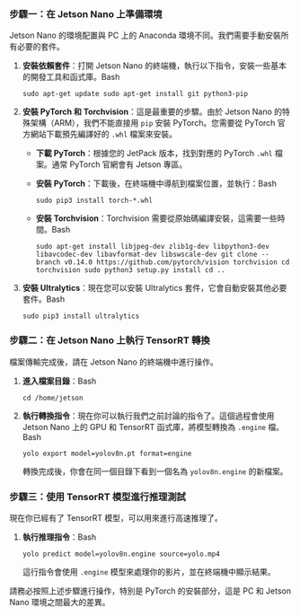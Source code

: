 ### 步驟一：在 Jetson Nano 上準備環境

Jetson Nano 的環境配置與 PC 上的 Anaconda 環境不同。我們需要手動安裝所有必要的套件。

1. **安裝依賴套件**：打開 Jetson Nano 的終端機，執行以下指令，安裝一些基本的開發工具和函式庫。Bash
    
    `sudo apt-get update
    sudo apt-get install git python3-pip`
    
2. **安裝 PyTorch 和 Torchvision**：這是最重要的步驟。由於 Jetson Nano 的特殊架構（ARM），我們不能直接用 `pip` 安裝 PyTorch。您需要從 PyTorch 官方網站下載預先編譯好的 `.whl` 檔案來安裝。
    - **下載 PyTorch**：根據您的 JetPack 版本，找到對應的 PyTorch `.whl` 檔案。通常 PyTorch 官網會有 Jetson 專區。
    - **安裝 PyTorch**：下載後，在終端機中導航到檔案位置，並執行：Bash
        
        `sudo pip3 install torch-*.whl`
        
    - **安裝 Torchvision**：Torchvision 需要從原始碼編譯安裝，這需要一些時間。Bash
        
        `sudo apt-get install libjpeg-dev zlib1g-dev libpython3-dev libavcodec-dev libavformat-dev libswscale-dev
        git clone --branch v0.14.0 https://github.com/pytorch/vision torchvision
        cd torchvision
        sudo python3 setup.py install
        cd ..`
        
3. **安裝 Ultralytics**：現在您可以安裝 Ultralytics 套件，它會自動安裝其他必要套件。Bash
    
    `sudo pip3 install ultralytics`

### 步驟二：在 Jetson Nano 上執行 TensorRT 轉換

檔案傳輸完成後，請在 Jetson Nano 的終端機中進行操作。

1. **進入檔案目錄**：Bash
    
    `cd /home/jetson`
    
2. **執行轉換指令**：現在你可以執行我們之前討論的指令了。這個過程會使用 Jetson Nano 上的 GPU 和 TensorRT 函式庫，將模型轉換為 `.engine` 檔。Bash
    
    `yolo export model=yolov8n.pt format=engine`
    
    轉換完成後，你會在同一個目錄下看到一個名為 `yolov8n.engine` 的新檔案。
    

### 步驟三：使用 TensorRT 模型進行推理測試

現在你已經有了 TensorRT 模型，可以用來進行高速推理了。

1. **執行推理指令**：Bash
    
    `yolo predict model=yolov8n.engine source=yolo.mp4`
    
    這行指令會使用 `.engine` 模型來處理你的影片，並在終端機中顯示結果。
    

請務必按照上述步驟進行操作，特別是 PyTorch 的安裝部分，這是 PC 和 Jetson Nano 環境之間最大的差異。
